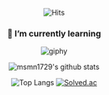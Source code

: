 <div align=center>
  
![Hits](https://hits.seeyoufarm.com/api/count/incr/badge.svg?url=https%3A%2F%2Fgithub.com%2Fmsmn1729%2Fmsmn1729&count_bg=%2306A1F1&title_bg=%23555555&icon=iconify.svg&icon_color=%23FFFFFF&title=hits&edge_flat=false)
  
### 🌱 I’m currently learning  
  
![giphy](https://user-images.githubusercontent.com/59201008/126818876-523d9a09-cf87-461c-9103-02cdd59fd93a.gif)
    
![msmn1729's github stats](https://github-readme-stats.vercel.app/api?username=msmn1729&show_icons=true&theme=gruvbox)

![Top Langs](https://github-readme-stats.vercel.app/api/top-langs/?username=msmn1729&hide=jupyter%20notebook&layout=compact)
[![Solved.ac](http://mazassumnida.wtf/api/v2/generate_badge?boj=msmn1729)](https://solved.ac/profile/msmn1729)

</div>

